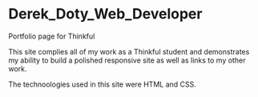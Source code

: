# Derek_Doty_Web_Developer

Portfolio page for Thinkful

This site complies all of my work as a Thinkful student and demonstrates my ability to build
a polished responsive site as well as links to my other work.

The technoologies used in this site were HTML and CSS.
